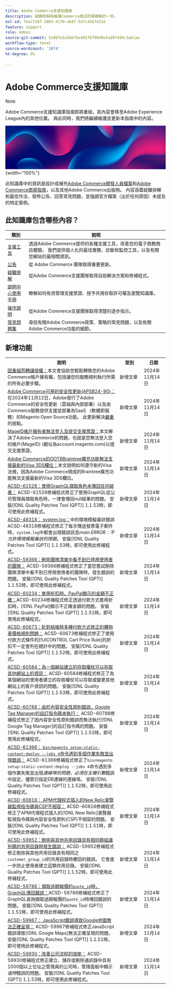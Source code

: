 ```yaml
---
title: Adobe Commerce支援知識庫
description: 疑難排解與維護Commerce商店所需瞭解的一切。
exl-id: feacf38f-2803-4170-a64f-5d7c4567432d
feature: Support
role: Admin
source-git-commit: 52d07e5a5bb7be492f6799d0e5ad9fd49c3a61ae
workflow-type: tm+mt
source-wordcount: '1074'
ht-degree: 0%

---
```


# Adobe Commerce支援知識庫

>[!NOTE]
>
>Adobe Commerce支援知識庫指南即將重組，其內容會移至Adobe Experience League內的其他位置。 與此同時，我們將繼續維護並更新本指南中的內容。

![知識庫首頁](../help/assets/knowledge-base-home-page-cover.jpg){width="100%"}

此知識庫中的資訊是設計成補充[Adobe Commerce開發人員檔案](https://developer.adobe.com/commerce/docs)和[Adobe Commerce商家指南](https://experienceleague.adobe.com/docs/commerce-admin/user-guides/home.html)，以及其他Adobe Commerce出版物。 內容涵蓋疑難排解和最佳作法、發佈公告、回答常見問題，並強調官方檔案（出於任何原因）未提及的特定案例。

## 此知識庫包含哪些內容？

| 類別 | 說明 |
| --- | --- |
| [支援工具](/help/support-tools/overview.md) | 透過Adobe Commerce提供的各種支援工具，改善您的電子商務商店體驗。 我們提供個人化的最佳實務、診斷和監控工具，以及有關您網站的最相關資訊。 |
| [公告](/help/announcements/overview.md) | 從 Adobe Commerce 團隊取得重要更新。 |
| [疑難排解](/help/troubleshooting/overview.md) | 從Adobe Commerce支援團隊取得自助解決方案和修補程式。 |
| [說明中心使用手冊](/help/help-center-guide/help-center/magento-help-center-user-guide.md) | 瞭解如何有效管理支援票證、授予共用存取許可權及瀏覽知識庫。 |
| [操作說明](/help/how-to/overview.md) | 從Adobe Commerce支援團隊取得清楚的逐步指示。 |
| [常見問題集](/help/faq/overview.md) | 尋找有關Adobe Commerce政策、策略的常見問題，以及有關Adobe Commerce功能的細節。 |

## 新增功能

<table style="width:100%">
  <tr>
    <th style="width:70%">說明</th>
    <th style="width:15%">型別</th>
    <th style="width:15%">日期</th>
  </tr>

<tr>
    <td>
    <a href="https://experienceleague.adobe.com/en/docs/experience-cloud-kcs/kbarticles/ka-25234">因重組而轉讓授權：</a>本文會協助您輕鬆轉換您的Adobe Commerce帳戶擁有權，包括讓您的服務順利執行所需的所有必要步驟。
    </td>
    <td>新增文章 </td>
    <td>2024年11月14日</td>
  </tr>

<tr>
    <td>
    <a href="https://experienceleague.adobe.com/en/docs/experience-cloud-kcs/kbarticles/ka-25289">Adobe Commerce可用的安全性更新(APSB24-90)：</a>在2024年11月12日，Adobe發行了Adobe Commerce的安全性更新（雲端與內部部署）以及由Commerce服務提供支援並部署為SaaS （軟體即服務）的Magento Open Source功能。 此更新解決<a href="https://helpx.adobe.com/security/severity-ratings.html">嚴重</a>的弱點。 
    </td>
    <td>新增文章 </td>
    <td>2024年11月14日</td>
  </tr>

<tr>
    <td>
    <a href="https://experienceleague.adobe.com/en/docs/experience-cloud-kcs/kbarticles/ka-25231">MageID帳戶擁有者無法登入及提交支援票證：</a>本文解決了Adobe Commerce的問題，也就是您無法登入您的帳戶(MageID) (網址為account.magento.com)以提交支援票證。
    </td>
    <td>新增文章 </td>
    <td>2024年11月14日</td>
  </tr>

<tr>
    <td>
    <a href="https://experienceleague.adobe.com/en/docs/experience-cloud-kcs/kbarticles/ka-25135">Adobe Commerce的OOTBBraintree擴充功能無法支援最新的Visa 3DS欄位：</a>本文說明如何遵守新的Visa法規，因為Adobe Commerce現成的Braintree擴充功能無法支援最新的Visa 3DS欄位。
    </td>
    <td>新增文章 </td>
    <td>2024年11月14日</td>
  </tr>

<tr>
    <td>
    <a href="https://experienceleague.adobe.com/en/docs/commerce-operations/tools/quality-patches-tool/patches-available-in-qpt/v1-1-53/acsd-61528-retrieving-roles-using-graphql-returns-no-results">ACSD-61528：使用GraphQL擷取角色未傳回任何結果：</a> ACSD-61528修補程式修正了使用GraphQL從公司管理員擷取角色時，一律會傳回null結果的問題。 安裝[!DNL Quality Patches Tool (QPT)] 1.1.53時，即可使用此修補程式。
    </td>
    <td>新增文章 </td>
    <td>2024年11月14日</td>
  </tr>

<tr>
    <td>
    <a href="https://experienceleague.adobe.com/en/docs/commerce-operations/tools/quality-patches-tool/patches-available-in-qpt/v1-1-53/acsd-48318-environment-emulation-nesting-error-in-system-log">ACSD-48318： system.log：</a>中的環境模擬巢狀錯誤ACSD-48318修補程式修正了每次傳送發票電子郵件時，<code>system.log</code>中都會出現錯誤訊息<em>main.ERROR：不允許環境模擬巢狀的問題</em>。 安裝[!DNL Quality Patches Tool (QPT)] 1.1.53時，即可使用此修補程式。
    </td>
    <td>新增文章 </td>
    <td>2024年11月14日</td>
  </tr>

<tr>
    <td>
    <a href="https://experienceleague.adobe.com/en/docs/commerce-operations/tools/quality-patches-tool/patches-available-in-qpt/v1-1-52/acsd-59366-delete-teams-with-deactivated-users-not-visible-in-the-team-list">ACSD-59366：刪除團隊清單中看不到已停用使用者的團隊：</a> ACSD-59366修補程式修正了當您嘗試刪除團隊清單中看不到已停用使用者的團隊時，發生錯誤的問題。 安裝[!DNL Quality Patches Tool (QPT)] 1.1.52時，即可使用此修補程式。
    </td>
    <td>新增文章 </td>
    <td>2024年11月14日</td>
  </tr>

<tr>
    <td>
    <a href="https://experienceleague.adobe.com/en/docs/commerce-operations/tools/quality-patches-tool/patches-available-in-qpt/v1-1-51/acsd-60234-paypal-shows-an-incorrect-amount-when-discount-is-applied">ACSD-60234：套用折扣時，PayPal顯示的金額不正確：</a>ACSD-60234修補程式修正透過付款方式套用折扣時，[!DNL PayPal]顯示不正確金額的問題。 安裝[!DNL Quality Patches Tool (QPT)] 1.1.51時，即可使用此修補程式。
    </td>
    <td>新增文章 </td>
    <td>2024年11月14日</td>
  </tr>

<tr>
    <td>
    <a href="https://experienceleague.adobe.com/en/docs/commerce-operations/tools/quality-patches-tool/patches-available-in-qpt/v1-1-52/acsd-60673-cart-price-rule-fix-for-multiple-payment-methods-at-checkout">ACSD-60673：針對結帳時多種付款方式修正的購物車價格規則問題：</a> ACSD-60673修補程式修正了使用付款方式條件的[!UICONTROL Cart Price Rule]的折扣不一定會列在總計中的問題。 安裝[!DNL Quality Patches Tool (QPT)] 1.1.52時，即可使用此修補程式。
    </td>
    <td>新增文章 </td>
    <td>2024年11月14日</td>
  </tr>

<tr>
    <td>
    <a href="https://experienceleague.adobe.com/en/docs/commerce-operations/tools/quality-patches-tool/patches-available-in-qpt/v1-1-53/acsd-60584-access-token-created-for-one-website-is-allowed-to-access-information-on-other-websites">ACSD-60584：為一個網站建立的存取權杖可以存取其他網站上的資訊：</a> ACSD-60584修補程式修正了為某個網站的使用者建立的存取權杖可以存取或變更其他網站上的客戶資訊的問題。 安裝[!DNL Quality Patches Tool (QPT)] 1.1.53時，即可使用此修補程式。
    </td>
    <td>新增文章 </td>
    <td>2024年11月14日</td>
  </tr>

<tr>
    <td>
    <a href="https://experienceleague.adobe.com/en/docs/commerce-operations/tools/quality-patches-tool/patches-available-in-qpt/v1-1-52/acsd-60788-fixes-issue-where-custom-scripts-for-google-tag-manager-are-not-executed-due-to-content-security-policy-errors">ACSD-60788：由於內容安全性原則錯誤，Google Tag Manager的自訂指令碼未執行：</a> ACSD-60788修補程式修正了因內容安全性原則錯誤而無法執行[!DNL Google Tag Manager]的自訂指令碼的問題。 安裝[!DNL Quality Patches Tool (QPT)] 1.1.52時，即可使用此修補程式。
    </td>
    <td>新增文章 </td>
    <td>2024年11月14日</td>
  </tr>

<tr>
    <td>
    <a href="https://experienceleague.adobe.com/en/docs/commerce-operations/tools/quality-patches-tool/patches-available-in-qpt/v1-1-52/acsd-61366-setup-command-fails-with-error">ACSD-61366： <code>bin/magento setup:static-content:deploy --jobs 4</code>命令遇到多個作業失敗並出現錯誤：</a> ACSD-61366修補程式修正了<code>bin/magento setup:static-content:deploy --jobs 4</code>命令遇到多個作業失敗並出現<em>連線埠的問題，必須在主機引數</em>錯誤中設定，儘管已指定DB連線的連線埠。 安裝[!DNL Quality Patches Tool (QPT)] 1.1.52時，即可使用此修補程式。
    </td>
    <td>新增文章 </td>
    <td>2024年11月14日</td>
  </tr>

<tr>
    <td>
    <a href="https://experienceleague.adobe.com/en/docs/commerce-operations/tools/quality-patches-tool/patches-available-in-qpt/v1-1-51/acsd-60816-newrelic-browser-monitoring-scripts-injected-by-apm-agent-are-not-compliant-with-csp">ACSD-60816： APM代理程式插入的New Relic瀏覽器監視指令碼與CSP不相容：</a> ACSD-60816修補程式修正了APM代理程式插入的[!DNL New Relic]瀏覽器監視指令碼與內容安全性原則(CSP)不相容的問題。 安裝[!DNL Quality Patches Tool (QPT)] 1.1.51時，即可使用此修補程式。
    </td>
    <td>新增文章 </td>
    <td>2024年11月14日</td>
  </tr>

<tr>
    <td>
    <a href="https://experienceleague.adobe.com/en/docs/commerce-operations/tools/quality-patches-tool/patches-available-in-qpt/v1-1-52/acsd-59952-error-on-deleting-shared-catalog-with-same-group-id-as-another-shared-catalog">ACSD-59952：刪除與其他共用目錄具有相同群組識別碼的共用目錄時發生錯誤：</a> ACSD-59952修補程式修正刪除與其他共用目錄具有相同之<code>customer_group_id</code>的共用目錄時擲回的錯誤。 它會進一步防止使用者建立這類共用目錄。 安裝[!DNL Quality Patches Tool (QPT)] 1.1.52時，即可使用此修補程式。
    </td>
    <td>新增文章 </td>
    <td>2024年11月14日</td>
  </tr>

<tr>
    <td>
    <a href="https://experienceleague.adobe.com/en/docs/commerce-operations/tools/quality-patches-tool/patches-available-in-qpt/v1-1-51/acsd-59786-graphql-returns-an-error-when-fetching-a-quote-id-for-an-expired-quote">ACSD-59786：擷取過期報價的<code>quote_id</code>時，GraphQL傳回錯誤：</a>ACSD-59786修補程式修正了GraphQL查詢擷取過期報價的<code>quote_id</code>時傳回錯誤的問題。 安裝[!DNL Quality Patches Tool (QPT)] 1.1.51時，即可使用此修補程式。
    </td>
    <td>新增文章 </td>
    <td>2024年11月14日</td>
  </tr>

<tr>
    <td>
    <a href="https://experienceleague.adobe.com/en/docs/commerce-operations/tools/quality-patches-tool/patches-available-in-qpt/v1-1-51/acsd-59967-javascript-error-prevents-google-maps-from-rendering-correctly">ACSD-59967： JavaScript錯誤導致Google地圖無法正確呈現：</a> ACSD-59967修補程式修正JavaScript錯誤導致[!DNL Google Maps]無法正確呈現的問題。 安裝[!DNL Quality Patches Tool (QPT)] 1.1.51時，即可使用此修補程式。
    </td>
    <td>新增文章 </td>
    <td>2024年11月14日</td>
  </tr>

<tr>
    <td>
    <a href="https://experienceleague.adobe.com/en/docs/commerce-operations/tools/quality-patches-tool/patches-available-in-qpt/v1-1-53/acsd-59930-improves-performance-of-company-flows">ACSD-59930：改善公司流程的效能：</a> ACSD-59930修補程式修正建立、儲存或刪除通訊錄中具有1000個以上位址之管理員的公司時，管理面板中顯示<em>逾時</em>錯誤的問題。 安裝[!DNL Quality Patches Tool (QPT)] 1.1.53時，即可使用此修補程式。
    </td>
    <td>新增文章 </td>
    <td>2024年11月14日</td>
  </tr>
</table>
